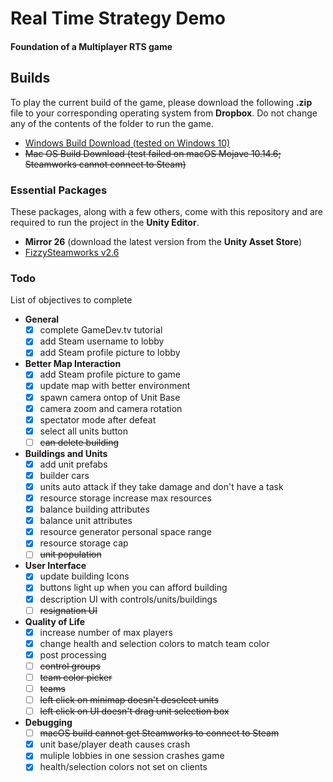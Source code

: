 # Real Time Strategy Demo
#### Foundation of a Multiplayer RTS game

## Builds
To play the current build of the game, please download the following <strong>.zip</strong> file to your corresponding operating system from <strong>Dropbox</strong>. Do not change any of the contents of the folder to run the game.
- [Windows Build Download (tested on Windows 10)](https://www.dropbox.com/s/hqdcxf1a9i8jc76/Windows.zip?dl=0 "Windows.zip download")
- ~~Mac OS Build Download (test failed on macOS Mojave 10.14.6; Steamworks cannot connect to Steam)~~

### Essential Packages 
These packages, along with a few others, come with this repository and are required to run the project in the <strong>Unity Editor</strong>.
- <strong>Mirror 26</strong> (download the latest version from the <strong>Unity Asset Store</strong>)
- [FizzySteamworks v2.6](https://github.com/Chykary/FizzySteamworks/releases "FizzySteamworks Steam Transport Repository")
	
### Todo
List of objectives to complete

- <strong>General</strong>
	- [x] complete GameDev.tv tutorial
	- [x] add Steam username to lobby
	- [x] add Steam profile picture to lobby
- <strong>Better Map Interaction</strong>
	- [x] add Steam profile picture to game
	- [x] update map with better environment
	- [x] spawn camera ontop of Unit Base
	- [x] camera zoom and camera rotation
	- [x] spectator mode after defeat
	- [x] select all units button 
	- [ ] ~~can delete building~~
- <strong>Buildings and Units</strong>
	- [x] add unit prefabs
	- [x] builder cars 
	- [x] units auto attack if they take damage and don't have a task
	- [x] resource storage increase max resources
	- [x] balance building attributes
	- [x] balance unit attributes
	- [x] resource generator personal space range
	- [x] resource storage cap
	- [ ] ~~unit population~~
- <strong>User Interface</strong>
	- [x] update building Icons
	- [x] buttons light up when you can afford building	
	- [x] description UI with controls/units/buildings
	- [ ] ~~resignation UI~~
- <strong>Quality of Life</strong>
	- [x] increase number of max players
	- [x] change health and selection colors to match team color
	- [x] post processing 
 	- [ ] ~~control groups~~
	- [ ] ~~team color picker~~
	- [ ] ~~teams~~
	- [ ] ~~left click on minimap doesn't deselect units~~
	- [ ] ~~left click on UI doesn't drag unit selection box~~
- <strong>Debugging</strong>
	- [ ] ~~macOS build cannot get Steamworks to connect to Steam~~ 
	- [x] unit base/player death causes crash
	- [x] muliple lobbies in one session crashes game
	- [x] health/selection colors not set on clients